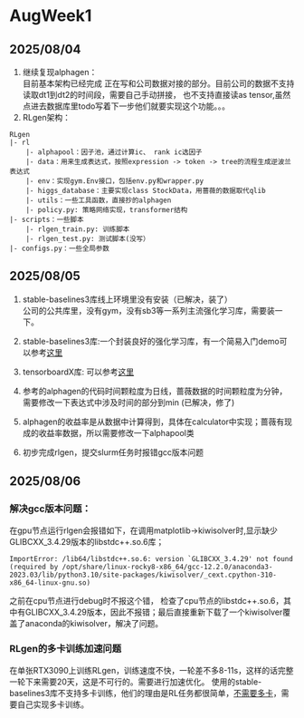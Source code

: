 # AugWeek1
## 2025/08/04
1. 继续复现alphagen： <br>
目前基本架构已经完成
正在写和公司数据对接的部分。目前公司的数据不支持读取dt1到dt2的时间段，需要自己手动拼接，
也不支持直接读as tensor,虽然点进去数据库里todo写着下一步他们就要实现这个功能。。。
2. RLgen架构：<br>
```
RLgen
|- rl
    |- alphapool：因子池，通过计算ic、 rank ic选因子
    |- data：用来生成表达式，按照expression -> token -> tree的流程生成逆波兰表达式
    |- env：实现gym.Env接口，包括env.py和wrapper.py
    |- higgs_database：主要实现class StockData，用蔷薇的数据取代qlib
    |- utils：一些工具函数，直接抄的alphagen
    |- policy.py: 策略网络实现，transformer结构
|- scripts：一些脚本 
    |- rlgen_train.py: 训练脚本
    |- rlgen_test.py: 测试脚本(没写）
|- configs.py：一些全局参数
```

## 2025/08/05
1. stable-baselines3库线上环境里没有安装（已解决，装了）<br>
公司的公共库里，没有gym，没有sb3等一系列主流强化学习库，需要装一下。

2. stable-baselines3库:一个封装良好的强化学习库，有一个简易入门demo可以参考[这里](https://zhuanlan.zhihu.com/p/406517851)
3. tensorboardX库: 可以参考[这里](https://zhuanlan.zhihu.com/p/220403674)
4. 参考的alphagen的代码时间颗粒度为日线，蔷薇数据的时间颗粒度为分钟，需要修改一下表达式中涉及时间的部分到min (已解决，修了) <br>
5. alphagen的收益率是从数据中计算得到，具体在calculator中实现；蔷薇有现成的收益率数据，所以需要修改一下alphapool类
6. 初步完成rlgen，提交slurm任务时报错gcc版本问题

## 2025/08/06
### 解决gcc版本问题：<br>
在gpu节点运行rlgen会报错如下，在调用matplotlib->kiwisolver时,显示缺少GLIBCXX_3.4.29版本的libstdc++.so.6库；
```
ImportError: /lib64/libstdc++.so.6: version `GLIBCXX_3.4.29' not found (required by /opt/share/linux-rocky8-x86_64/gcc-12.2.0/anaconda3-2023.03/lib/python3.10/site-packages/kiwisolver/_cext.cpython-310-x86_64-linux-gnu.so)
```
之前在cpu节点进行debug时不报这个错，
检查了cpu节点的libstdc++.so.6，其中有GLIBCXX_3.4.29版本，因此不报错；最后直接重新下载了一个kiwisolver覆盖了anaconda的kiwisolver，解决了问题。
### RLgen的多卡训练加速问题
在单张RTX3090上训练RLgen，训练速度不快，一轮差不多8-11s，这样的话完整一轮下来需要20天，这是不可行的。需要进行加速优化。
使用的stable-baselines3库不支持多卡训练，他们的理由是RL任务都很简单，[不需要多卡](https://blog.csdn.net/javastart/article/details/130531185)，需要自己实现多卡训练。

